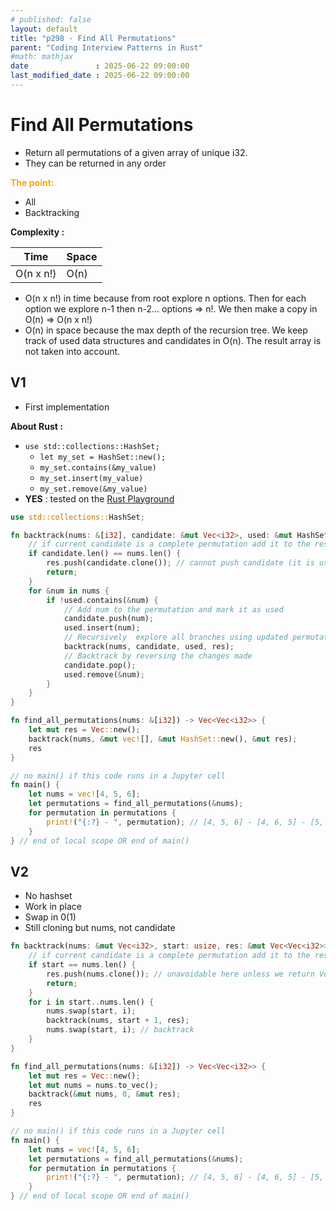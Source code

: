 ```yaml
---
# published: false
layout: default
title: "p298 - Find All Permutations"
parent: "Coding Interview Patterns in Rust"
#math: mathjax
date               : 2025-06-22 09:00:00
last_modified_date : 2025-06-22 09:00:00
---
```


# Find All Permutations

* Return all permutations of a given array of unique i32. 
* They can be returned in any order

<span style="color:orange"><b>The point:</b></span>

* All 
* Backtracking

**Complexity :**

| Time        | Space |
|-------------|-------|
| O(n x n!)   | O(n)  |

* O(n x n!) in time because from root explore n options. Then for each option we explore n-1 then n-2... options => n!. We then make a copy in O(n) => O(n x n!)
* O(n) in space because the max depth of the recursion tree. We keep track of used data structures and candidates in O(n). The result array is not taken into account.









<!-- <span style="color:red"><b>TODO : </b></span> 
* Add comments in code -->


<!-- * <span style="color:lime"><b>Preferred solution?</b></span>      -->



## V1

* First implementation

**About Rust :**
* `use std::collections::HashSet;`
    * `let my_set = HashSet::new();`
    * ``my_set.contains(&my_value)``
    * ``my_set.insert(my_value)``
    * ``my_set.remove(&my_value)``
* **YES** : tested on the [Rust Playground](https://play.rust-lang.org/)



```rust
use std::collections::HashSet;

fn backtrack(nums: &[i32], candidate: &mut Vec<i32>, used: &mut HashSet<i32>, res: &mut Vec<Vec<i32>>) {
    // if current candidate is a complete permutation add it to the result
    if candidate.len() == nums.len() {
        res.push(candidate.clone()); // cannot push candidate (it is used afterward) so we push a clone of it
        return;
    }
    for &num in nums {
        if !used.contains(&num) {
            // Add num to the permutation and mark it as used
            candidate.push(num);
            used.insert(num);
            // Recursively  explore all branches using updated permutation candidate
            backtrack(nums, candidate, used, res);
            // Backtrack by reversing the changes made
            candidate.pop();
            used.remove(&num);
        }
    }
}

fn find_all_permutations(nums: &[i32]) -> Vec<Vec<i32>> {
    let mut res = Vec::new();
    backtrack(nums, &mut vec![], &mut HashSet::new(), &mut res);
    res
}

// no main() if this code runs in a Jupyter cell
fn main() {
    let nums = vec![4, 5, 6];
    let permutations = find_all_permutations(&nums);
    for permutation in permutations {
        print!("{:?} - ", permutation); // [4, 5, 6] - [4, 6, 5] - [5, 4, 6] - [5, 6, 4] - [6, 4, 5] - [6, 5, 4] - 
    }
} // end of local scope OR end of main()

```

## V2

* No hashset
* Work in place
* Swap in 0(1)
* Still cloning but nums, not candidate 


```rust
fn backtrack(nums: &mut Vec<i32>, start: usize, res: &mut Vec<Vec<i32>>) {
    // if current candidate is a complete permutation add it to the result
    if start == nums.len() {
        res.push(nums.clone()); // unavoidable here unless we return Vec<&[i32]>
        return;
    }
    for i in start..nums.len() {
        nums.swap(start, i);
        backtrack(nums, start + 1, res);
        nums.swap(start, i); // backtrack
    }
}

fn find_all_permutations(nums: &[i32]) -> Vec<Vec<i32>> {
    let mut res = Vec::new();
    let mut nums = nums.to_vec();
    backtrack(&mut nums, 0, &mut res);
    res
}

// no main() if this code runs in a Jupyter cell
fn main() {
    let nums = vec![4, 5, 6];
    let permutations = find_all_permutations(&nums);
    for permutation in permutations {
        print!("{:?} - ", permutation); // [4, 5, 6] - [4, 6, 5] - [5, 4, 6] - [5, 6, 4] - [6, 4, 5] - [6, 5, 4] - 
    }
} // end of local scope OR end of main()

```
